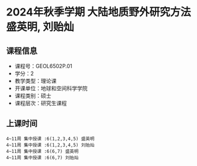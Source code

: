 # 2024年秋季学期 大陆地质野外研究方法 盛英明, 刘贻灿






## 课程信息

- 课程号：GEOL6502P.01
- 学分：2
- 教学类型：理论课
- 开课单位：地球和空间科学学院
- 课程类别：硕士
- 课程层次：研究生课程

## 上课时间

```
4~11周 集中授课 :6(1,2,3,4,5) 盛英明
4~11周 集中授课 :6(1,2,3,4,5) 刘贻灿
4~11周 集中授课 :6(6,7) 盛英明
4~11周 集中授课 :6(6,7) 刘贻灿
```

